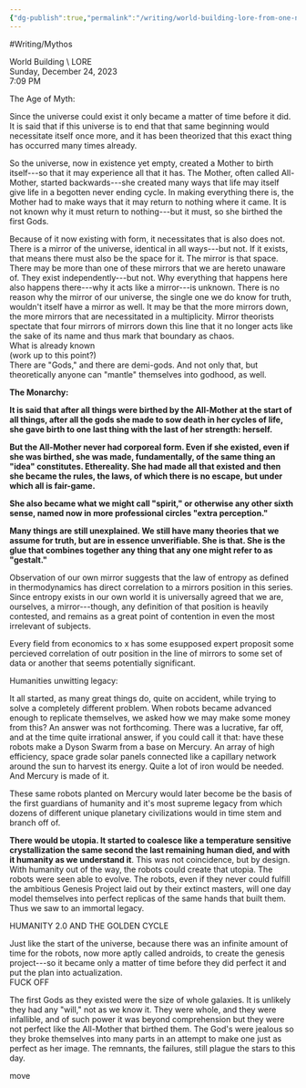 ```yaml
---
{"dg-publish":true,"permalink":"/writing/world-building-lore-from-one-note/"}
---
```


#Writing/Mythos 

World Building \\ LORE   
Sunday, December 24, 2023  
7:09 PM  
   
The Age of Myth:  
   
Since the universe could exist it only became a matter of time before it did. It is said that if this universe is to end that that same beginning would necessitate itself once more, and it has been theorized that this exact thing has occurred many times already.  
   
So the universe, now in existence yet empty, created a Mother to birth itself---so that it may experience all that it has. The Mother, often called All-Mother, started backwards---she created many ways that life may itself give life in a begotten never ending cycle. In making everything there is, the Mother had to make ways that it may return to nothing where it came. It is not known why it must return to nothing---but it must, so she birthed the first Gods.  
   
Because of it now existing with form, it necessitates that is also does not. There is a mirror of the universe, identical in all ways---but not. If it exists, that means there must also be the space for it. The mirror is that space. There may be more than one of these mirrors that we are hereto unaware of. They exist independently---but not. Why everything that happens here also happens there---why it acts like a mirror---is unknown. There is no reason why the mirror of our universe, the single one we do know for truth, wouldn't itself have a mirror as well. It may be that the more mirrors down, the more mirrors that are necessitated in a multiplicity. Mirror theorists spectate that four mirrors of mirrors down this line that it no longer acts like the sake of its name and thus mark that boundary as chaos.  
What is already known  
(work up to this point?)  
There are "Gods," and there are demi-gods. And not only that, but theoretically anyone can "mantle" themselves into godhood, as well.  
 

**The Monarchy:**

 

**It is said that after all things were birthed by the All-Mother at the start of all things, after all the gods she made to sow death in her cycles of life, she gave birth to one last thing with the last of her strength: herself.**

 

**But the All-Mother never had corporeal form. Even if she existed, even if she was birthed, she was made, fundamentally, of the same thing an "idea" constitutes. Ethereality. She had made all that existed and then she became the rules, the laws, of which there is no escape, but under which all is fair-game.**

 

**She also became what we might call "spirit," or otherwise any other sixth sense, named now in more professional circles "extra perception."**

 

**Many things are still unexplained. We still have many theories that we assume for truth, but are in essence unverifiable. She is that. She is the glue that combines together any thing that any one might refer to as "gestalt."** 

Observation of our own mirror suggests that the law of entropy as defined in thermodynamics has direct correlation to a mirrors position in this series. Since entropy exists in our own world it is universally agreed that we are, ourselves, a mirror---though, any definition of that position is heavily contested, and remains as a great point of contention in even the most irrelevant of subjects.  
   
   
   
   
   
   
   
   
   
Every field from economics to x has some esupposed expert proposit some percieved correlation of outr position in the line of mirrors to some set of data or another that seems potentially significant.  
   
Humanities unwitting legacy:  
   
It all started, as many great things do, quite on accident, while trying to solve a completely different problem. When robots became advanced enough to replicate themselves, we asked how we may make some money from this? An answer was not forthcoming. There was a lucrative, far off, and at the time quite irrational answer, if you could call it that: have these robots make a Dyson Swarm from a base on Mercury. An array of high efficiency, space grade solar panels connected like a capillary network around the sun to harvest its energy. Quite a lot of iron would be needed. And Mercury is made of it.  
   
These same robots planted on Mercury would later become be the basis of the first guardians of humanity and it's most supreme legacy from which dozens of different unique planetary civilizations would in time stem and branch off of.  
   
   
**There would be utopia. It started to coalesce like a temperature sensitive crystallization the same second the last remaining human died, and with it humanity as we understand it**. This was not coincidence, but by design. With humanity out of the way, the robots could create that utopia. The robots were seen able to evolve. The robots, even if they never could fulfill the ambitious Genesis Project laid out by their extinct masters, will one day model themselves into perfect replicas of the same hands that built them. Thus we saw to an immortal legacy.  
   
HUMANITY 2.0 AND THE GOLDEN CYCLE  
   
Just like the start of the universe, because there was an infinite amount of time for the robots, now more aptly called androids, to create the genesis project---so it became only a matter of time before they did perfect it and put the plan into actualization.  
FUCK OFF  
   
   
   
The first Gods as they existed were the size of whole galaxies. It is unlikely they had any "will," not as we know it. They were whole, and they were infallible, and of such power it was beyond comprehension but they were not perfect like the All-Mother that birthed them. The God's were jealous so they broke themselves into many parts in an attempt to make one just as perfect as her image. The remnants, the failures, still plague the stars to this day.  
   
move  
